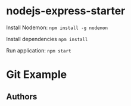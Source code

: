 # nodejs-express-starter

Install Nodemon: `npm install -g nodemon`

Install dependencies `npm install`

Run application: `npm start`

# Git Example
## Authors
